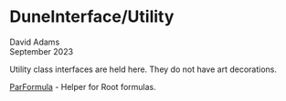 # DuneInterface/Utility
David Adams  
September 2023

Utility class interfaces are held here. They do not have art decorations.

[ParFormula](ParFormula.h) - Helper for Root formulas.
